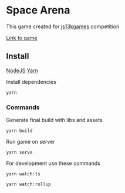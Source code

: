 # Space Arena

This game created for [js13kgames](https://js13kgames.com/) competition

[Link to game](https://js13kgames.com/entries/space-arena)

## Install
[NodeJS](https://nodejs.org/en/)
[Yarn](https://classic.yarnpkg.com/en/docs/install)

Install dependencies
```
yarn
```

### Commands
Generate final build with libs and assets
```
yarn build
```

Run game on server
```
yarn serve
```

For development use these commands
```
yarn watch:ts
```
```
yarn watch:rollup
```